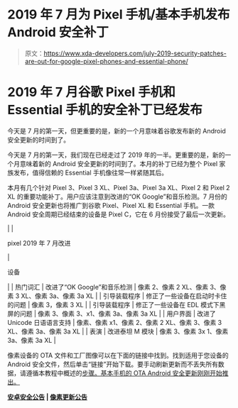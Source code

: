# 2019 年 7 月为 Pixel 手机/基本手机发布 Android 安全补丁

> 原文：<https://www.xda-developers.com/july-2019-security-patches-are-out-for-google-pixel-phones-and-essential-phone/>

# 2019 年 7 月谷歌 Pixel 手机和 Essential 手机的安全补丁已经发布

今天是 7 月的第一天，但更重要的是，新的一个月意味着谷歌发布新的 Android 安全更新的时间到了。

今天是 7 月的第一天，我们现在已经走过了 2019 年的一半。更重要的是，新的一个月意味着新的 Android 安全更新的时间到了。本月的补丁已经为整个 Pixel 家族发布，值得信赖的 Essential 手机像往常一样紧随其后。

本月有几个针对 Pixel 3、Pixel 3 XL、Pixel 3a、Pixel 3a XL、Pixel 2 和 Pixel 2 XL 的重要功能补丁。用户应该注意到改进的“OK Google”和音乐检测。7 月份的 Android 安全更新也将推广到谷歌 Pixel、Pixel XL 和 Essential 手机。一款 Android 安全周期已经结束的设备是 Pixel C，它在 6 月份接受了最后一次更新。

|  | 

pixel 2019 年 7 月改进

 | 

设备

 |
| 热门词汇 | 改进了“OK Google”和音乐检测 | 像素 2、像素 2 XL、像素 3、像素 3 XL、像素 3a、像素 3a XL |
| 引导装载程序 | 修正了一些设备在启动时卡住的问题 | 像素 3，像素 3 XL |
| 引导装载程序 | 修正了一些设备在 EDL 模式下黑屏的问题 | 像素 3、像素 3、x1、像素 3a、像素 3a XL |
| 用户界面 | 改进了 Unicode 日语语言支持 | 像素、像素 x1、像素 2、像素 2 XL、像素 3、像素 3 XL、像素 3a、像素 3a XL |
| 表演 | 改进泰坦 M 模块 | 像素 3、像素 3x 1、像素 3a、像素 3a XL |

像素设备的 OTA 文件和工厂图像可以在下面的链接中找到。找到适用于您设备的 Android 安全文件，然后单击“链接”开始下载。要手动刷新更新而不丢失所有数据，请遵循本教程中概述的[步骤。基本手机的 OTA Android 安全更新刚刚开始推出。](https://www.xda-developers.com/flash-monthly-security-update-google-pixel/)

**[安卓安全公告](https://source.android.com/security/bulletin/2019-07-01) | [像素更新公告](https://source.android.com/security/bulletin/pixel/2019-07-01)**